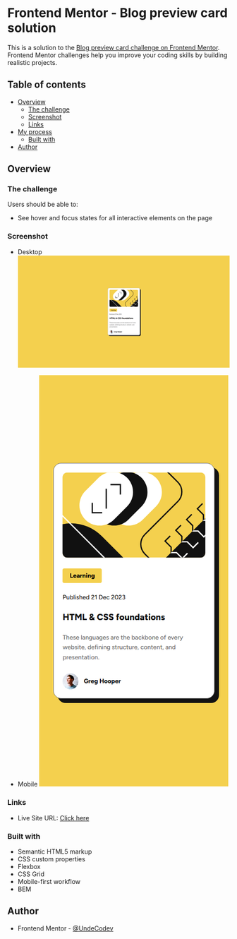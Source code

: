 # Frontend Mentor - Blog preview card solution

This is a solution to the [Blog preview card challenge on Frontend Mentor](https://www.frontendmentor.io/challenges/blog-preview-card-ckPaj01IcS). Frontend Mentor challenges help you improve your coding skills by building realistic projects. 

## Table of contents

- [Overview](#overview)
  - [The challenge](#the-challenge)
  - [Screenshot](#screenshot)
  - [Links](#links)
- [My process](#my-process)
  - [Built with](#built-with)
- [Author](#author)

## Overview

### The challenge

Users should be able to:

- See hover and focus states for all interactive elements on the page

### Screenshot
* Desktop
![](./screenshots/card--desktop.png)

* Mobile
![](./screenshots/card--mobile.png)


### Links
- Live Site URL: [Click here](https://undecodev.github.io/blog-preview-card--frontend-mentor/)

### Built with

- Semantic HTML5 markup
- CSS custom properties
- Flexbox
- CSS Grid
- Mobile-first workflow
- BEM

## Author

- Frontend Mentor - [@UndeCodev](https://www.frontendmentor.io/profile/UndeCodev)
